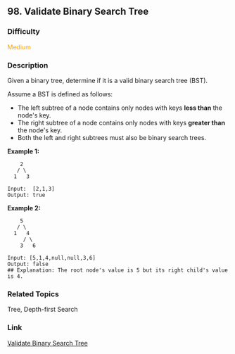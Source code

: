 ## 98. Validate Binary Search Tree
### Difficulty

 <font color=orange>Medium</font>

### Description

Given a binary tree, determine if it is a valid binary search tree (BST).

Assume a BST is defined as follows:

  * The left subtree of a node contains only nodes with keys **less than** the node's key.
  * The right subtree of a node contains only nodes with keys **greater than** the node's key.
  * Both the left and right subtrees must also be binary search trees.



**Example 1:**
                2       / \      1   3        Input:  [2,1,3]    Output: true    

**Example 2:**
                5       / \      1   4         / \        3   6        Input: [5,1,4,null,null,3,6]    Output: false    ## Explanation: The root node's value is 5 but its right child's value is 4.    


### Related Topics

Tree, Depth-first Search


### Link
[Validate Binary Search Tree](https://leetcode.com/problems/validate-binary-search-tree)
